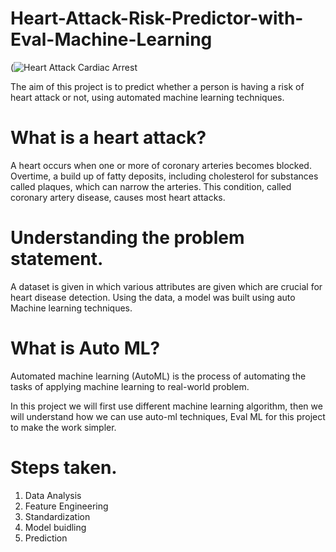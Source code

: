 # Heart-Attack-Risk-Predictor-with-Eval-Machine-Learning
(![Heart Attack Cardiac Arrest](https://github.com/Victory-Onumaku/Heart-Attack-Risk-Predictor-with-Eval-Machine-Learning/assets/91481737/9fde5e86-f474-419e-8723-26e07f923c8f)

The aim of this project is to predict whether a person is having a risk of heart attack or not, using automated machine learning techniques. <br>

# What is a heart attack? <br>
A heart occurs when one or more of coronary arteries becomes blocked. Overtime, a build up of fatty deposits, including cholesterol for substances called plaques, which can narrow the arteries. This condition, called coronary artery disease, causes most heart attacks. <br>  

# Understanding the problem statement. <br>
A dataset is given in which various attributes are given which are crucial for heart disease detection. Using the data, a model was built using auto Machine learning techniques. <br>

# What is Auto ML? <br>
Automated machine learning (AutoML) is the process of automating the tasks of applying machine learning to real-world problem. <br>

In this project we will first use different machine learning algorithm, then we will understand how we can use auto-ml techniques, Eval ML for this project to make the work simpler.

# Steps taken. <br>
1) Data Analysis <br>
2) Feature Engineering <br>
3) Standardization <br>
4) Model buidling <br>
5) Prediction
